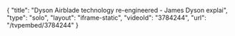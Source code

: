 {
    "title": "Dyson Airblade technology re-engineered - James Dyson explai",
    "type": "solo",
    "layout": "iframe-static",
    "videoId": "3784244",
    "url": "\/tvpembed\/3784244"
}
